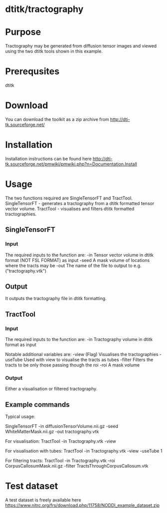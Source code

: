 # dtitk/tractography

# Purpose

Tractography may be generated from diffusion tensor images and viewed using the two dtitk tools shown in this example.

# Prerequsites

dtitk

# Download

You can download the toolkit as a zip archive from http://dti-tk.sourceforge.net/

# Installation

Installation instructions can be found here http://dti-tk.sourceforge.net/pmwiki/pmwiki.php?n=Documentation.Install

# Usage

The two functions required are SingleTensorFT and TractTool.
SingleTensorFT - generates a tractography from a dtitk formatted tensor vector volume.
TractTool - visualises and filters dtitk formatted tractographies.

## SingleTensorFT


### Input

The required inputs to the function are: 
    -in        Tensor vector volume in dtitk format (NOT FSL FORMAT) as input
    -seed      A mask volume of locations where the tracts may be
    -out       The name of the file to output to e.g. ("tractography.vtk")

## Output

It outputs the tractography file in dtitk formatting.

## TractTool

### Input

The required inputs to the function are: 
    -in        Tractography volume in dtitk format as input

Notable additional variables are:
    -view      (Flag) Visualises the tractographies 
    -useTube   Used with view to visualise the tracts as tubes
    -filter    Filters the tracts to be only those passing though the roi
    -roi       A mask volume

### Output

Either a visualisation or filtered tractography.

## Example commands

Typical usage:

SingleTensorFT -in diffusionTensorVolume.nii.gz -seed WhiteMatterMask.nii.gz -out tractography.vtk

For visualisation:
TractTool -in Tractography.vtk -view

For visualisation with tubes:
TractTool -in Tractography.vtk -view -useTube 1

For filtering tracts:
TractTool -in Tractography.vtk -roi CorpusCallosumMask.nii.gz -filter TractsThroughCorpusCallosum.vtk

# Test dataset

A test dataset is freely available here https://www.nitrc.org/frs/download.php/11758/NODDI_example_dataset.zip
